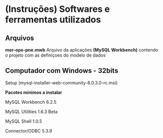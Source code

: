 # (Instruções) Softwares e ferramentas utilizados 

## Arquivos
**mer-ops-pne.mwb** Arquivo da aplicações **(MySQL Workbench)** contendo o projeto com as definiçoes do modelo de dados



## Computador com Windows - 32bits
Setup (mysql-installer-web-community-8.0.3.0-rc.msi)

**Pacotes mínimos a instalar**

MySQL Workbench 6.2.5

MySQL Utilities 1.6.3 Beta

MySQL Shell 1.0.5

Connector/ODBC 5.3.9
